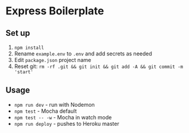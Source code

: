# Express Boilerplate

## Set up

1. `npm install`
2. Rename `example.env` to `.env` and add secrets as needed
3. Edit `package.json` project name
4. Reset git: `rm -rf .git && git init && git add -A && git commit -m 'start'`

## Usage

* `npm run dev` - run with Nodemon
* `npm test` - Mocha default
* `npm test -- -w` - Mocha in watch mode
* `npm run deploy` - pushes to Heroku master
